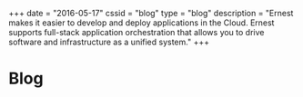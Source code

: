+++
date = "2016-05-17"
cssid = "blog"
type = "blog"
description = "Ernest makes it easier to develop and deploy applications in the Cloud. Ernest supports full-stack application orchestration that allows you to drive software and infrastructure as a unified system."
+++

# Blog